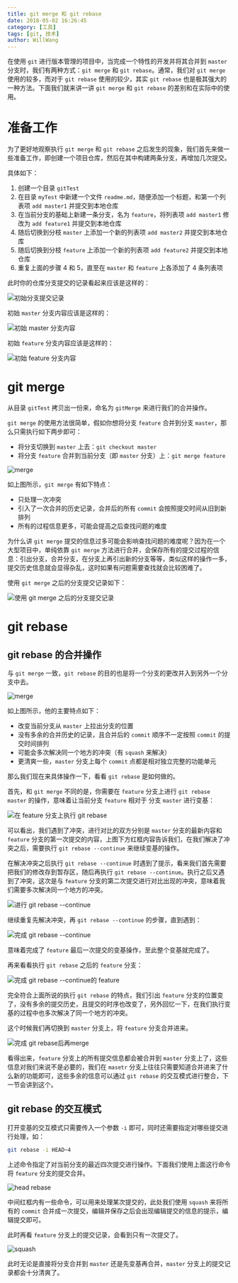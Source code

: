 ```yaml
---
title: git merge 和 git rebase
date: 2018-05-02 16:26:45
category: [工具]
tags: [git, 技术]
author: WillWang
---
```


在使用 `git` 进行版本管理的项目中，当完成一个特性的开发并将其合并到 `master` 分支时，我们有两种方式：`git merge` 和 `git rebase`。通常，我们对 `git merge` 使用的较多，而对于 `git rebase` 使用的较少，其实 `git rebase` 也是极其强大的一种方法。下面我们就来讲一讲 `git merge` 和 `git rebase` 的差别和在实际中的使用。

<!-- more -->

# 准备工作

为了更好地观察执行 `git merge` 和 `git rebase` 之后发生的现象，我们首先来做一些准备工作，即创建一个项目仓库，然后在其中构建两条分支，再增加几次提交。

具体如下：

1. 创建一个目录 `gitTest`
2. 在目录 `myTest` 中新建一个文件 `readme.md`，随便添加一个标题，和第一个列表项 `add master1` 并提交到本地仓库
3. 在当前分支的基础上新建一条分支，名为 `feature`，将列表项 `add master1` 修改为 `add feature1` 并提交到本地仓库
4. 随后切换到分枝 `master` 上添加一个新的列表项 `add master2` 并提交到本地仓库
5. 随后切换到分枝 `feature` 上添加一个新的列表项 `add feature2` 并提交到本地仓库
6. 重复上面的步骤 4 和 5，直至在 `master` 和 `feature` 上各添加了 4 条列表项

此时你的仓库分支提交的记录看起来应该是这样的：

![初始分支提交记录](/images/2018-05-02-git-rebase-and-git-merge-in-practice/init_branch_log.png)

初始 `master` 分支内容应该是这样的：

![初始 master 分支内容](/images/2018-05-02-git-rebase-and-git-merge-in-practice/init_master_branch.png)

初始 `feature` 分支内容应该是这样的：

![初始 feature 分支内容](/images/2018-05-02-git-rebase-and-git-merge-in-practice/init_feature_branch.png)

# git merge

从目录 `gitTest` 拷贝出一份来，命名为 `gitMerge` 来进行我们的合并操作。

`git merge` 的使用方法很简单，假如你想将分支 `feature` 合并到分支 `master`，那么只需执行如下两步即可：

- 将分支切换到 `master` 上去：`git checkout master`
- 将分支 `feature` 合并到当前分支（即 `master` 分支）上：`git merge feature`

![merge](/images/2018-05-02-git-rebase-and-git-merge-in-practice/merge.png)

如上图所示，`git merge` 有如下特点：

- 只处理一次冲突
- 引入了一次合并的历史记录，合并后的所有 `commit` 会按照提交时间从旧到新排列
- 所有的过程信息更多，可能会提高之后查找问题的难度

为什么讲 `git merge` 提交的信息过多可能会影响查找问题的难度呢？因为在一个大型项目中，单纯依靠 `git merge` 方法进行合并，会保存所有的提交过程的信息：引出分支，合并分支，在分支上再引出新的分支等等，类似这样的操作一多，提交历史信息就会显得杂乱，这时如果有问题需要查找就会比较困难了。

使用 `git merge` 之后的分支提交记录如下：

![使用 `git merge` 之后的分支提交记录](/images/2018-05-02-git-rebase-and-git-merge-in-practice/git_merge.png)

# git rebase

## git rebase 的合并操作

与 `git merge` 一致，`git rebase` 的目的也是将一个分支的更改并入到另外一个分支中去。

![merge](/images/2018-05-02-git-rebase-and-git-merge-in-practice/rebase.png)

如上图所示，他的主要特点如下：

- 改变当前分支从 `master` 上拉出分支的位置
- 没有多余的合并历史的记录，且合并后的 `commit` 顺序不一定按照 `commit` 的提交时间排列
- 可能会多次解决同一个地方的冲突（有 `squash` 来解决）
- 更清爽一些，`master` 分支上每个 `commit` 点都是相对独立完整的功能单元

那么我们现在来具体操作一下，看看 `git rebase` 是如何做的。

首先，和 `git merge` 不同的是，你需要在 `feature` 分支上进行 `git rebase master` 的操作，意味着让当前分支 `feature` 相对于 分支 `master` 进行变基：

![在 feature 分支上执行 `git rebase`](/images/2018-05-02-git-rebase-and-git-merge-in-practice/git_rebase_1.png)

可以看出，我们遇到了冲突，进行对比的双方分别是 `master` 分支的最新内容和 `feature` 分支的第一次提交的内容，上图下方红框内容告诉我们，在我们解决了冲突之后，需要执行 `git rebase --continue` 来继续变基的操作。

在解决冲突之后执行 `git rebase --continue` 时遇到了提示，看来我们首先需要把我们的修改存到暂存区，随后再执行 `git rebase --continue`。执行之后又遇到了冲突，这次是与 `feature` 分支的第二次提交进行对比出现的冲突，意味着我们需要多次解决同一个地方的冲突。

![进行 `git rebase --continue`](/images/2018-05-02-git-rebase-and-git-merge-in-practice/git_rebase_2.png)

继续重复先解决冲突，再 `git rebase --continue` 的步骤，直到遇到：

![完成 `git rebase --continue`](/images/2018-05-02-git-rebase-and-git-merge-in-practice/git_rebase_3.png)

意味着完成了 `feature` 最后一次提交的变基操作，至此整个变基就完成了。

再来看看执行 `git rebase` 之后的 `feature` 分支：

![完成 `git rebase --continue`的 feature](/images/2018-05-02-git-rebase-and-git-merge-in-practice/git_rebase_4.png)

完全符合上面所说的执行 `git rebase` 的特点，我们引出 `feature` 分支的位置变了，没有多余的提交历史，且提交的时序也改变了，另外回忆一下，在我们执行变基的过程中也多次解决了同一个地方的冲突。

这个时候我们再切换到 `master` 分支上，将 `feature` 分支合并进来。

![完成 `git rebase`后再merge](/images/2018-05-02-git-rebase-and-git-merge-in-practice/git_rebase_5.png)

看得出来，`feature` 分支上的所有提交信息都会被合并到 `master` 分支上了，这些信息对我们来说不是必要的，我们在 `masetr` 分支上往往只需要知道合并进来了什么新的功能即可，这些多余的信息可以通过 `git rebase` 的交互模式进行整合，下一节会讲到这个。

## git rebase 的交互模式

打开变基的交互模式只需要传入一个参数 `-i` 即可，同时还需要指定对哪些提交进行处理，如：

```bash
git rebase -i HEAD~4
```

上述命令指定了对当前分支的最近四次提交进行操作。下面我们使用上面这行命令将 `feature` 分支的提交合并。

![head rebase](/images/2018-05-02-git-rebase-and-git-merge-in-practice/git_rebase_6.png)

中间红框内有一些命令，可以用来处理某次提交的，此处我们使用 `squash` 来将所有的 `commit` 合并成一次提交，编辑并保存之后会出现编辑提交的信息的提示，编辑提交即可。

此时再看 `feature` 分支上的提交记录，会看到只有一次提交了。

![squash](/images/2018-05-02-git-rebase-and-git-merge-in-practice/git_rebase_7.png)

此时无论是直接将分支合并到 `master` 还是先变基再合并，`master` 分支上的提交记录都会十分清爽了。
